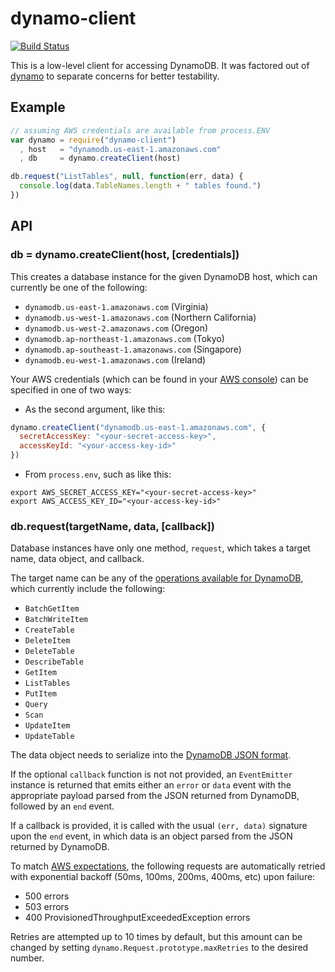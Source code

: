 dynamo-client
=============

[![Build Status](https://secure.travis-ci.org/jed/dynamo-client.png?branch=master)](http://travis-ci.org/jed/dynamo-client)

This is a low-level client for accessing DynamoDB. It was factored out of [dynamo](http://github.com/jed/dynamo) to separate concerns for better testability.

Example
-------

```javascript
// assuming AWS credentials are available from process.ENV
var dynamo = require("dynamo-client")
  , host   = "dynamodb.us-east-1.amazonaws.com"
  , db     = dynamo.createClient(host)

db.request("ListTables", null, function(err, data) {
  console.log(data.TableNames.length + " tables found.")
})
```

API
---

### db = dynamo.createClient(host, [credentials])

This creates a database instance for the given DynamoDB host, which can currently be one of the following:

- `dynamodb.us-east-1.amazonaws.com` (Virginia)
- `dynamodb.us-west-1.amazonaws.com` (Northern California)
- `dynamodb.us-west-2.amazonaws.com` (Oregon)
- `dynamodb.ap-northeast-1.amazonaws.com` (Tokyo)
- `dynamodb.ap-southeast-1.amazonaws.com` (Singapore)
- `dynamodb.eu-west-1.amazonaws.com` (Ireland)

Your AWS credentials (which can be found in your [AWS console](https://portal.aws.amazon.com/gp/aws/securityCredentials)) can be specified in one of two ways:

- As the second argument, like this:

```javascript
dynamo.createClient("dynamodb.us-east-1.amazonaws.com", {
  secretAccessKey: "<your-secret-access-key>",
  accessKeyId: "<your-access-key-id>"
})
```

- From `process.env`, such as like this:

```
export AWS_SECRET_ACCESS_KEY="<your-secret-access-key>"
export AWS_ACCESS_KEY_ID="<your-access-key-id>"
```

### db.request(targetName, data, [callback])

Database instances have only one method, `request`, which takes a target name, data object, and callback.

The target name can be any of the [operations available for DynamoDB](http://docs.amazonwebservices.com/amazondynamodb/latest/developerguide/operationlist.html
), which currently include the following:

- `BatchGetItem`
- `BatchWriteItem`
- `CreateTable`
- `DeleteItem`
- `DeleteTable`
- `DescribeTable`
- `GetItem`
- `ListTables`
- `PutItem`
- `Query`
- `Scan`
- `UpdateItem`
- `UpdateTable`

The data object needs to serialize into the [DynamoDB JSON format](http://docs.amazonwebservices.com/amazondynamodb/latest/developerguide/DataFormat.html).

If the optional `callback` function is not not provided, an `EventEmitter` instance is returned that emits either an `error` or `data` event with the appropriate payload parsed from the JSON returned from DynamoDB, followed by an `end` event.

If a callback is provided, it is called with the usual `(err, data)` signature upon the `end` event, in which data is an object parsed from the JSON returned by DynamoDB.

To match [AWS expectations](http://docs.amazonwebservices.com/amazondynamodb/latest/developerguide/ErrorHandling.html#APIRetries), the following requests are automatically retried with exponential backoff (50ms, 100ms, 200ms, 400ms, etc) upon failure:

- 500 errors
- 503 errors
- 400 ProvisionedThroughputExceededException errors

Retries are attempted up to 10 times by default, but this amount can be changed by setting `dynamo.Request.prototype.maxRetries` to the desired number.
